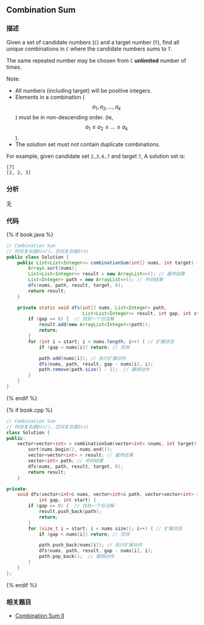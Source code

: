 ## Combination Sum


### 描述

Given a set of candidate numbers (`C`) and a target number (`T`), find all unique combinations in `C` where the candidate numbers sums to `T`.

The same repeated number may be chosen from `C` **unlimited** number of times.

Note:

* All numbers (including target) will be positive integers.
* Elements in a combination ($$a_1, a_2, ..., a_k$$) must be in non-descending order. (ie, $$a_1 \leq a_2 \leq ... \leq a_k$$).
* The solution set must not contain duplicate combinations.


For example, given candidate set `2,3,6,7` and target `7`, 
A solution set is: 

```
[7] 
[2, 2, 3] 
```


### 分析

无


### 代码

{% if book.java %}
```java
// Combination Sum
// 时间复杂度O(n!)，空间复杂度O(n)
public class Solution {
    public List<List<Integer>> combinationSum(int[] nums, int target) {
        Arrays.sort(nums);
        List<List<Integer>> result = new ArrayList<>(); // 最终结果
        List<Integer> path = new ArrayList<>(); // 中间结果
        dfs(nums, path, result, target, 0);
        return result;
    }

    private static void dfs(int[] nums, List<Integer> path, 
                            List<List<Integer>> result, int gap, int start) {
        if (gap == 0) {  // 找到一个合法解
            result.add(new ArrayList<Integer>(path));
            return;
        }
        for (int i = start; i < nums.length; i++) { // 扩展状态
            if (gap < nums[i]) return; // 剪枝

            path.add(nums[i]); // 执行扩展动作
            dfs(nums, path, result, gap - nums[i], i);
            path.remove(path.size() - 1);  // 撤销动作
        }
    }
}
```
{% endif %}

{% if book.cpp %}
```cpp
// Combination Sum
// 时间复杂度O(n!)，空间复杂度O(n)
class Solution {
public:
    vector<vector<int> > combinationSum(vector<int> &nums, int target) {
        sort(nums.begin(), nums.end());
        vector<vector<int> > result; // 最终结果
        vector<int> path; // 中间结果
        dfs(nums, path, result, target, 0);
        return result;
    }

private:
    void dfs(vector<int>& nums, vector<int>& path, vector<vector<int> > &result,
            int gap, int start) {
        if (gap == 0) {  // 找到一个合法解
            result.push_back(path);
            return;
        }
        for (size_t i = start; i < nums.size(); i++) { // 扩展状态
            if (gap < nums[i]) return; // 剪枝

            path.push_back(nums[i]); // 执行扩展动作
            dfs(nums, path, result, gap - nums[i], i);
            path.pop_back();  // 撤销动作
        }
    }
};
```
{% endif %}


### 相关题目

* [Combination Sum II](combination-sum-ii.md)
